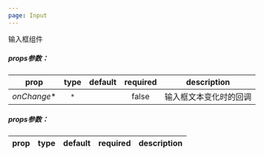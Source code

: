 ```yaml
---
page: Input
---
```



输入框组件

##### props参数：

 prop | type | default | required | description
 ---- | :----: | :-------: | :--------: | -----------
*onChange** | `*` |  | false | 输入框文本变化时的回调

##### props参数：

prop | type | default | required | description
---- | :----: | :-------: | :--------: | -----------



